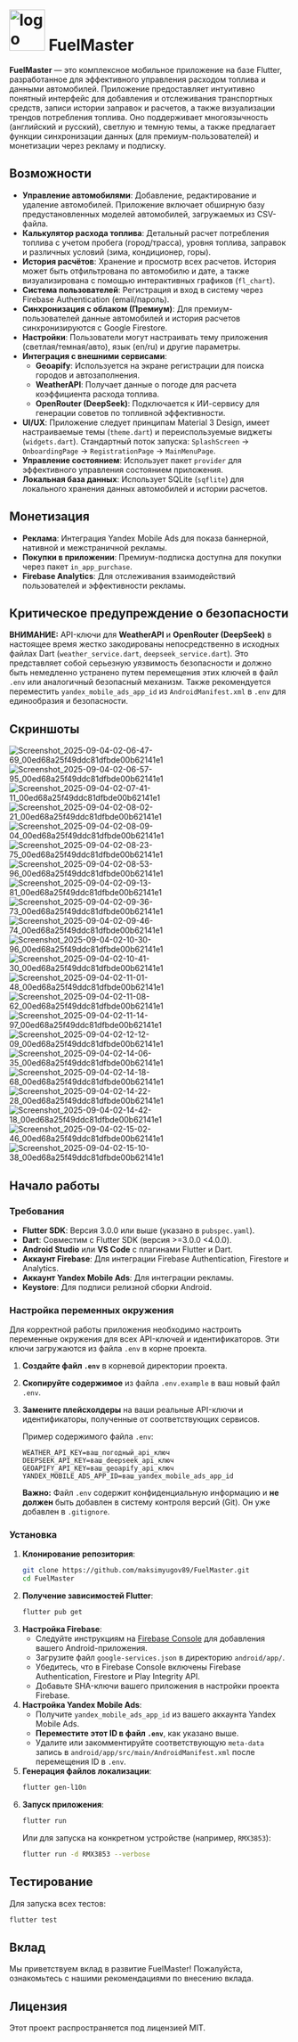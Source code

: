 # <img width="64" height="74" alt="logo" src="https://github.com/user-attachments/assets/1bceca05-16a6-421e-b3ea-2349624b89a9" /> FuelMaster

**FuelMaster** — это комплексное мобильное приложение на базе Flutter, разработанное для эффективного управления расходом топлива и данными автомобилей. Приложение предоставляет интуитивно понятный интерфейс для добавления и отслеживания транспортных средств, записи истории заправок и расчетов, а также визуализации трендов потребления топлива. Оно поддерживает многоязычность (английский и русский), светлую и темную темы, а также предлагает функции синхронизации данных (для премиум-пользователей) и монетизации через рекламу и подписку.

## Возможности

-   **Управление автомобилями**: Добавление, редактирование и удаление автомобилей. Приложение включает обширную базу предустановленных моделей автомобилей, загружаемых из CSV-файла.
-   **Калькулятор расхода топлива**: Детальный расчет потребления топлива с учетом пробега (город/трасса), уровня топлива, заправок и различных условий (зима, кондиционер, горы).
-   **История расчётов**: Хранение и просмотр всех расчетов. История может быть отфильтрована по автомобилю и дате, а также визуализирована с помощью интерактивных графиков (`fl_chart`).
-   **Система пользователей**: Регистрация и вход в систему через Firebase Authentication (email/пароль).
-   **Синхронизация с облаком (Премиум)**: Для премиум-пользователей данные автомобилей и история расчетов синхронизируются с Google Firestore.
-   **Настройки**: Пользователи могут настраивать тему приложения (светлая/темная/авто), язык (en/ru) и другие параметры.
-   **Интеграция с внешними сервисами**:
    *   **Geoapify**: Используется на экране регистрации для поиска городов и автозаполнения.
    *   **WeatherAPI**: Получает данные о погоде для расчета коэффициента расхода топлива.
    *   **OpenRouter (DeepSeek)**: Подключается к ИИ-сервису для генерации советов по топливной эффективности.
-   **UI/UX**: Приложение следует принципам Material 3 Design, имеет настраиваемые темы (`theme.dart`) и переиспользуемые виджеты (`widgets.dart`). Стандартный поток запуска: `SplashScreen` -> `OnboardingPage` -> `RegistrationPage` -> `MainMenuPage`.
-   **Управление состоянием**: Использует пакет `provider` для эффективного управления состоянием приложения.
-   **Локальная база данных**: Использует SQLite (`sqflite`) для локального хранения данных автомобилей и истории расчетов.

## Монетизация

-   **Реклама**: Интеграция Yandex Mobile Ads для показа баннерной, нативной и межстраничной рекламы.
-   **Покупки в приложении**: Премиум-подписка доступна для покупки через пакет `in_app_purchase`.
-   **Firebase Analytics**: Для отслеживания взаимодействий пользователей и эффективности рекламы.

## Критическое предупреждение о безопасности

**ВНИМАНИЕ:** API-ключи для **WeatherAPI** и **OpenRouter (DeepSeek)** в настоящее время жестко закодированы непосредственно в исходных файлах Dart (`weather_service.dart`, `deepseek_service.dart`). Это представляет собой серьезную уязвимость безопасности и должно быть немедленно устранено путем перемещения этих ключей в файл `.env` или аналогичный безопасный механизм. Также рекомендуется переместить `yandex_mobile_ads_app_id` из `AndroidManifest.xml` в `.env` для единообразия и безопасности.

## Скриншоты
![Screenshot_2025-09-04-02-06-47-69_00ed68a25f49ddc81dfbde00b62141e1](https://github.com/user-attachments/assets/4f50cbec-52e2-4df9-82fc-4b6483858d1b)
![Screenshot_2025-09-04-02-06-57-95_00ed68a25f49ddc81dfbde00b62141e1](https://github.com/user-attachments/assets/d5bf34be-5b4f-4886-953a-0c023fa4f412)
![Screenshot_2025-09-04-02-07-41-11_00ed68a25f49ddc81dfbde00b62141e1](https://github.com/user-attachments/assets/48bc266a-abbf-4476-8a8f-f94f5cec8223)
![Screenshot_2025-09-04-02-08-02-21_00ed68a25f49ddc81dfbde00b62141e1](https://github.com/user-attachments/assets/0d7a5bda-ab21-4b1e-afab-ca9409adc2b0)
![Screenshot_2025-09-04-02-08-09-04_00ed68a25f49ddc81dfbde00b62141e1](https://github.com/user-attachments/assets/50f9f920-f008-4040-a438-7350abb975cd)
![Screenshot_2025-09-04-02-08-23-75_00ed68a25f49ddc81dfbde00b62141e1](https://github.com/user-attachments/assets/fb3441f8-c200-4e57-8d5e-1b1290607b8c)
![Screenshot_2025-09-04-02-08-53-96_00ed68a25f49ddc81dfbde00b62141e1](https://github.com/user-attachments/assets/e1217bd5-e956-4e92-93f8-ed67b7abe597)
![Screenshot_2025-09-04-02-09-13-81_00ed68a25f49ddc81dfbde00b62141e1](https://github.com/user-attachments/assets/6eaa8d6a-a97d-4687-b02c-24205a2d2a16)
![Screenshot_2025-09-04-02-09-36-73_00ed68a25f49ddc81dfbde00b62141e1](https://github.com/user-attachments/assets/57b521ed-aad3-43c5-a9be-70e47f4d650b)
![Screenshot_2025-09-04-02-09-46-74_00ed68a25f49ddc81dfbde00b62141e1](https://github.com/user-attachments/assets/68be8383-eca2-42be-8acd-0a5a377cf327)
![Screenshot_2025-09-04-02-10-30-96_00ed68a25f49ddc81dfbde00b62141e1](https://github.com/user-attachments/assets/7eb67611-d216-4dbc-b771-d36136d45459)
![Screenshot_2025-09-04-02-10-41-30_00ed68a25f49ddc81dfbde00b62141e1](https://github.com/user-attachments/assets/a20b3d66-440d-47ed-8d47-237ef5cca0b0)
![Screenshot_2025-09-04-02-11-01-48_00ed68a25f49ddc81dfbde00b62141e1](https://github.com/user-attachments/assets/a2d3395e-bb26-4f0b-891f-03ea30049173)
![Screenshot_2025-09-04-02-11-08-62_00ed68a25f49ddc81dfbde00b62141e1](https://github.com/user-attachments/assets/5a0e5e24-472c-4d37-b00d-3ce4c5085586)
![Screenshot_2025-09-04-02-11-14-97_00ed68a25f49ddc81dfbde00b62141e1](https://github.com/user-attachments/assets/3f5187ea-14bc-4867-9f98-c2153c23b69f)
![Screenshot_2025-09-04-02-12-12-09_00ed68a25f49ddc81dfbde00b62141e1](https://github.com/user-attachments/assets/4d717264-f4ff-4bc7-b497-3edf83afad20)
![Screenshot_2025-09-04-02-14-06-35_00ed68a25f49ddc81dfbde00b62141e1](https://github.com/user-attachments/assets/4ab7338c-2884-4102-818f-d1daf017ee17)
![Screenshot_2025-09-04-02-14-18-68_00ed68a25f49ddc81dfbde00b62141e1](https://github.com/user-attachments/assets/89e8f46c-68dd-45b5-a87d-40d6f4e49613)
![Screenshot_2025-09-04-02-14-22-28_00ed68a25f49ddc81dfbde00b62141e1](https://github.com/user-attachments/assets/0a4a5d3a-001b-4901-bcfb-e314d2aba4ba)
![Screenshot_2025-09-04-02-14-42-18_00ed68a25f49ddc81dfbde00b62141e1](https://github.com/user-attachments/assets/f7ceb6ad-1122-4751-8482-ffb179ddcdea)
![Screenshot_2025-09-04-02-15-02-46_00ed68a25f49ddc81dfbde00b62141e1](https://github.com/user-attachments/assets/1c8946ba-96c7-4697-9055-b6208d507c34)
![Screenshot_2025-09-04-02-15-10-38_00ed68a25f49ddc81dfbde00b62141e1](https://github.com/user-attachments/assets/a71f705e-ef81-4b02-9781-f65c64ac19d6)


## Начало работы

### Требования

-   **Flutter SDK**: Версия 3.0.0 или выше (указано в `pubspec.yaml`).
-   **Dart**: Совместим с Flutter SDK (версия >=3.0.0 <4.0.0).
-   **Android Studio** или **VS Code** с плагинами Flutter и Dart.
-   **Аккаунт Firebase**: Для интеграции Firebase Authentication, Firestore и Analytics.
-   **Аккаунт Yandex Mobile Ads**: Для интеграции рекламы.
-   **Keystore**: Для подписи релизной сборки Android.

### Настройка переменных окружения

Для корректной работы приложения необходимо настроить переменные окружения для всех API-ключей и идентификаторов. Эти ключи загружаются из файла `.env` в корне проекта.

1.  **Создайте файл `.env`** в корневой директории проекта.
2.  **Скопируйте содержимое** из файла `.env.example` в ваш новый файл `.env`.
3.  **Замените плейсхолдеры** на ваши реальные API-ключи и идентификаторы, полученные от соответствующих сервисов.

    Пример содержимого файла `.env`:
    ```
    WEATHER_API_KEY=ваш_погодный_api_ключ
    DEEPSEEK_API_KEY=ваш_deepseek_api_ключ
    GEOAPIFY_API_KEY=ваш_geoapify_api_ключ
    YANDEX_MOBILE_ADS_APP_ID=ваш_yandex_mobile_ads_app_id
    ```
    **Важно:** Файл `.env` содержит конфиденциальную информацию и **не должен** быть добавлен в систему контроля версий (Git). Он уже добавлен в `.gitignore`.

### Установка

1.  **Клонирование репозитория**:
    ```bash
    git clone https://github.com/maksimyugov89/FuelMaster.git
    cd FuelMaster
    ```
2.  **Получение зависимостей Flutter**:
    ```bash
    flutter pub get
    ```
3.  **Настройка Firebase**:
    *   Следуйте инструкциям на [Firebase Console](https://console.firebase.google.com/) для добавления вашего Android-приложения.
    *   Загрузите файл `google-services.json` в директорию `android/app/`.
    *   Убедитесь, что в Firebase Console включены Firebase Authentication, Firestore и Play Integrity API.
    *   Добавьте SHA-ключи вашего приложения в настройки проекта Firebase.
4.  **Настройка Yandex Mobile Ads**:
    *   Получите `yandex_mobile_ads_app_id` из вашего аккаунта Yandex Mobile Ads.
    *   **Переместите этот ID в файл `.env`**, как указано выше.
    *   Удалите или закомментируйте соответствующую `meta-data` запись в `android/app/src/main/AndroidManifest.xml` после перемещения ID в `.env`.
5.  **Генерация файлов локализации**:
    ```bash
    flutter gen-l10n
    ```
6.  **Запуск приложения**:
    ```bash
    flutter run
    ```
    Или для запуска на конкретном устройстве (например, `RMX3853`):
    ```bash
    flutter run -d RMX3853 --verbose
    ```

## Тестирование

Для запуска всех тестов:

```bash
flutter test
```

## Вклад

Мы приветствуем вклад в развитие FuelMaster! Пожалуйста, ознакомьтесь с нашими рекомендациями по внесению вклада.

## Лицензия

Этот проект распространяется под лицензией MIT.
